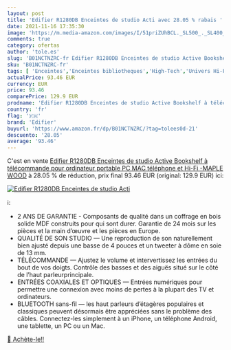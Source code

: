 ```yaml
---
layout: post
title: 'Edifier R1280DB Enceintes de studio Acti avec 28.05 % rabais '
date: 2021-11-16 17:35:30
image: 'https://m.media-amazon.com/images/I/51priZUhBCL._SL500_._SL400_.jpg'
comments: true
category: ofertas
author: 'tole.es'
slug: 'B01NCTNZRC-fr Edifier R1280DB Enceintes de studio Active Bookshelf à...'
sku: 'B01NCTNZRC-fr'
tags: [ 'Enceintes','Enceintes bibliotheques','High-Tech','Univers Hi-Fi','edifier', ]
actualPrice: 93.46 EUR
currency: EUR
price: 93.46
comparePrice: 129.9 EUR
prodname: 'Edifier R1280DB Enceintes de studio Active Bookshelf à télécommande pour ordinateur portable  PC  MAC  téléphone et Hi-Fi -MAPLE WOOD'
country: 'fr'
flag: '🇫🇷'
brand: 'Edifier'
buyurl: 'https://www.amazon.fr/dp/B01NCTNZRC/?tag=tolees0d-21'
descuento: '28.05'
average: '93.46'
---
```


C'est en vente [Edifier R1280DB Enceintes de studio Active Bookshelf à télécommande pour ordinateur portable  PC  MAC  téléphone et Hi-Fi -MAPLE WOOD](https://www.amazon.fr/dp/B01NCTNZRC/?tag=tolees0d-21)  à  28.05 % de réduction, prix final  93.46 EUR (original: 129.9 EUR) ici:

[![Edifier R1280DB Enceintes de studio Acti](https://m.media-amazon.com/images/I/51priZUhBCL._SL500_._SL400_.jpg)](https://www.amazon.fr/dp/B01NCTNZRC/?tag=tolees0d-21)

ℹ️:

- 2 ANS DE GARANTIE - Composants de qualité dans un coffrage en bois solide MDF construits pour qui sont durer. Garantie de 24 mois sur les pièces et la main d’œuvre et les pièces en Europe.
- QUALITÉ DE SON STUDIO — Une reproduction de son naturellement bien ajusté depuis une basse de 4 pouces et un tweeter à dôme en soie de 13 mm.
- TÉLÉCOMMANDE — Ajustez le volume et intervertissez les entrées du bout de vos doigts. Contrôle des basses et des aiguës situé sur le côté de l’haut parleurprincipale.
- ENTRÉES COAXIALES ET OPTIQUES — Entrées numériques pour permettre une connexion avec moins de pertes à la plupart des TV et ordinateurs.
- BLUETOOTH sans-fil — les haut parleurs d’étagères populaires et classiques peuvent désormais être appréciées sans le problème des câbles. Connectez-les simplement à un iPhone, un téléphone Android, une tablette, un PC ou un Mac.

[🛒 Achète-le!!](https://www.amazon.fr/dp/B01NCTNZRC/?tag=tolees0d-21)
